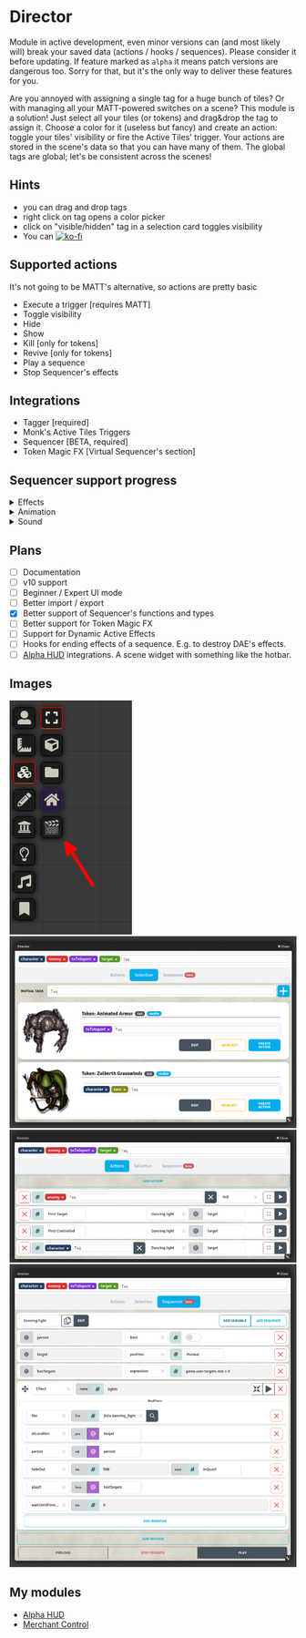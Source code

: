 # Director

Module in active development, even minor versions can (and most likely will) break your saved data (actions / hooks / sequences). Please consider it before updating. If feature marked as `alpha` it means patch versions are dangerous too. Sorry for that, but it's the only way to deliver these features for you.

Are you annoyed with assigning a single tag for a huge bunch of tiles? Or with managing all your MATT-powered switches on a scene? This module is a solution!
Just select all your tiles (or tokens) and drag&drop the tag to assign it. Choose a color for it (useless but fancy) and create an action: toggle your tiles' visibility or fire the Active Tiles' trigger. 
Your actions are stored in the scene's data so that you can have many of them. The global tags are global; let's be consistent across the scenes!

## Hints
- you can drag and drop tags
- right click on tag opens a color picker
- click on "visible/hidden" tag in a selection card toggles visibility
- You can [![ko-fi](https://ko-fi.com/img/githubbutton_sm.svg)](https://ko-fi.com/averrin)

## Supported actions
It's not going to be MATT's alternative, so actions are pretty basic
- Execute a trigger [requires MATT]
- Toggle visibility
- Hide
- Show
- Kill [only for tokens]
- Revive [only for tokens]
- Play a sequence
- Stop Sequencer's effects

## Integrations
* Tagger [required]
* Monk's Active Tiles Triggers
* Sequencer [BETA, required]
* Token Magic FX [Virtual Sequencer's section]

## Sequencer support progress
<details>
  <summary>Effects</summary>

### Generic Methods
- [x] Wait Until Finished
- [x] Async
- [x] Repeats
- [x] Play if
- [x] Delay
- [x] Fade In
- [x] Fade Out
- [x] Duration
- [x] Opacity
- [x] Start Time
- [x] Start Time Percentage
- [x] End Time
- [x] End Time Percentage
- [x] Time Range
- [x] Locally
- [ ] For Users
### Effect Methods
- [ ] Base folder
- [x] File
- [x] From
- [x] At location
- [x] Attach To
- [x] Rotate Towards
- [x] Stretch To
- [x] Move Towards
- [x] Move Speed
- [x] Snap to Grid
- [x] Offset
- [x] Sprite Offset
- [x] Zero Sprite Rotation
- [x] Persist
- [x] No Loop
- [x] Extra End Duration
- [x] Origin
- [x] Name
- [x] Private
- [x] Missed
- [ ] Add override
- [ ] Set mustache
- [x] Size (partially)
- [x] Scale
- [x] Scale In
- [x] Scale Out
- [x] Scale To Object
- [x] Anchor (partially)
- [x] Sprite Anchor (partially)
- [x] Center
- [x] Mirror
- [x] Randomize mirror
- [x] Rotate
- [x] Rotate In
- [x] Rotate Out
- [x] Random rotation
- [x] Playback rate
- [x] Below tokens
- [x] Below tiles
- [x] Above lighting
- [x] Z-Index
- [ ] Animate Property
- [ ] Loop Property
- [ ] Filter
- [x] Tint (without picker)
- [x] Screen Space
- [x] Screen Space Above UI
- [x] Screen Space Position
- [x] Screen Space Anchor
- [ ] Screen Space Scale
- [x] Text (fill + fontSize)
- [x] XRay
- [x] Mask
</details>

<details>
  <summary>Animation</summary>

### Generic Methods
- [x] Wait Until Finished
- [x] Async
- [x] Repeats
- [x] Play if
- [x] Delay
- [x] Opacity
- [x] Fade In
- [x] Fade Out
- [x] Duration
- [x] Volume
- [x] Fade In Audio
- [x] Audio Out Audio
### Animation Methods
- [x] On
- [x] Move Towards
- [x] Move Speed
- [x] Rotate Towards
- [x] Teleport To
- [x] Offset
- [x] Closest Square
- [x] Snap to Grid
- [x] Rotate
- [x] Rotate In
- [x] Rotate Out
- [x] Tint
- [x] Hide
- [x] Show
</details>

<details>
  <summary>Sound</summary>

### Generic Methods
- [x] Wait Until Finished
- [x] Async
- [x] Repeats
- [x] Play if
- [x] Delay
- [x] Duration
- [x] Volume
- [x] Fade In Audio
- [x] Audio Out Audio
- [x] Start Time
- [x] Start Time Percentage
- [x] End Time
- [x] End Time Percentage
- [x] Time Range
- [x] Locally
- [ ] For Users
### Sound methods
- [ ] Base folder
- [x] File
- [ ] Add override
- [ ] Set mustache
</details>

## Plans
- [ ] Documentation
- [ ] v10 support
- [ ] Beginner / Expert UI mode
- [ ] Better import / export
- [X] Better support of Sequencer's functions and types
- [ ] Better support for Token Magic FX
- [ ] Support for Dynamic Active Effects
- [ ] Hooks for ending effects of a sequence. E.g. to destroy DAE's effects.
- [ ] [Alpha HUD](https://github.com/averrin/alpha-hud) integrations. A scene widget with something like the hotbar.

## Images
![toolbar](/assets/toolbar.png)
![selection](/assets/selection.png)
![actions](/assets/actions.png)
![sequencer](/assets/sequencer.png)

## My modules
- [Alpha HUD](https://github.com/averrin/alpha-hud)
- [Merchant Control](https://github.com/averrin/merchant-control)
